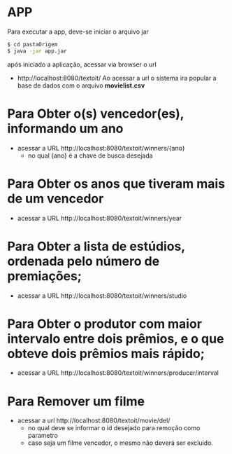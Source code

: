 # APP

Para executar a app, deve-se iniciar o arquivo jar 

```sh
$ cd pastaOrigem
$ java -jar app.jar
```
após iniciado a aplicação, acessar via browser o url
  - http://localhost:8080/textoit/
  Ao acessar a url o sistema ira popular a base de dados com o arquivo **movielist.csv**

# Para Obter o(s) vencedor(es), informando um ano

  - acessar a URL http://localhost:8080/textoit/winners/{ano}
    - no qual {ano} é a chave de busca desejada
  
# Para Obter os anos que tiveram mais de um vencedor

  - acessar a URL http://localhost:8080/textoit/winners/year
    
# Para Obter a lista de estúdios, ordenada pelo número de premiações;

  - acessar a URL http://localhost:8080/textoit/winners/studio
               
# Para Obter o produtor com maior intervalo entre dois prêmios, e o que obteve dois prêmios mais rápido;

  - acessar a URL http://localhost:8080/textoit/winners/producer/interval
               
# Para Remover um filme 

  - acessar a url http://localhost:8080/textoit/movie/del/
    - no qual deve se informar o id desejado para remoção como parametro
    - caso seja um filme vencedor, o mesmo não deverá ser excluido.